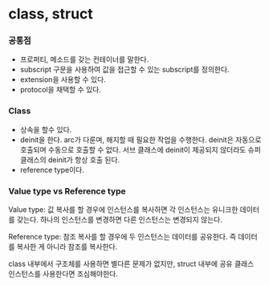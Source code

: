 # class, struct

### 공통점

* 프로퍼티, 메소드를 갖는 컨테이너를 말한다.
* subscript 구문을 사용하여 값을 접근할 수 있는 subscript를 정의한다.
* extension을 사용할 수 있다.
* protocol을 채택할 수 있다.



### Class

* 상속을 할수 있다.
* deinit을 한다. arc가 다룬며, 해지할 때 필요한 작업을 수행한다. deinit은 자동으로 호출되며 수동으로 호출할 수 없다. 서브 클래스에 deinit이 제공되지 않더라도 슈퍼 클래스의 deinit가 항상 호출 된다.
* reference type이다.



### Value type vs Reference type

Value type: 값 복사를 할 경우에 인스턴스를 복사하면 각 인스턴스는 유니크한 데이터를 갖는다. 하나의 인스턴스를 변경하면 다른 인스턴스는 변경되지 않는다.

Reference type: 참조 복사를 할 경우에 두 인스턴스는 데이터를 공유한다. 즉 데이터를 복사한 게 아니라 참조를 복사한다.



class 내부에서 구조체를 사용하면 별다른 문제가 없지만, struct 내부에 공유 클래스 인스턴스를 사용한다면 조심해야한다.







